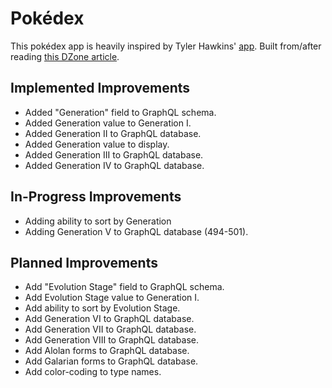 # Pokédex

This pokédex app is heavily inspired by Tyler Hawkins' [app](http://tylerhawkins.info:3003/ "Tyler Hawkins' Pokédex"). Built from/after reading [this DZone article](https://dzone.com/articles/how-to-build-a-pokeacutedex-react-app-with-a-slash).

## Implemented Improvements
- Added "Generation" field to GraphQL schema.
- Added Generation value to Generation I.
- Added Generation II to GraphQL database.
- Added Generation value to display.
- Added Generation III to GraphQL database.
- Added Generation IV to GraphQL database.

## In-Progress Improvements
- Adding ability to sort by Generation
- Adding Generation V to GraphQL database (494-501).

## Planned Improvements
- Add "Evolution Stage" field to GraphQL schema.
- Add Evolution Stage value to Generation I.
- Add ability to sort by Evolution Stage.
- Add Generation VI to GraphQL database.
- Add Generation VII to GraphQL database.
- Add Generation VIII to GraphQL database.
- Add Alolan forms to GraphQL database.
- Add Galarian forms to GraphQL database.
- Add color-coding to type names.